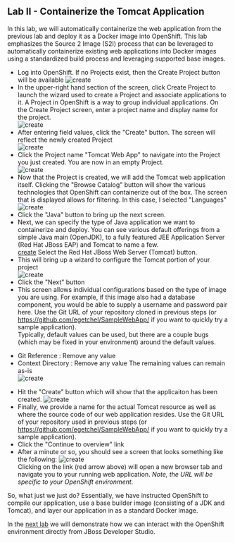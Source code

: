 Lab II - Containerize the Tomcat Application
-------------------------
In this lab, we will automatically containerize the web application from the previous lab and deploy it as a Docker image into OpenShift.  This lab emphasizes the Source 2 Image (S2I) process that can be leveraged to automatically containerize existing web applications into Docker images using a standardized build process and leveraging supported base images.
 
* Log into OpenShift.  If no Projects exist, then the Create Project button will be available
![create](/images/openshift-home-page.png)
* In the upper-right hand section of the screen, click Create Project to launch the wizard used to create a Project and associate applications to it.  A Project in OpenShift is a way to group individual applications. On the Create Project screen, enter a project name and display name for the project.  
![create](/images/openshift-create-project.png)  
* After entering field values, click the "Create" button. The screen will reflect the newly created Project  
![create](/images/openshift-project-created.png)
* Click the Project name "Tomcat Web App" to navigate into the Project you just created.  You are now in an empty Project.  
![create](/images/openshift-empty-project.png)
* Now that the Project is created, we will add the Tomcat web application itself. Clicking the "Browse Catalog" button will show the various technologies that OpenShift can containerize out of the box.  The screen that is displayed allows for filtering.  In this case, I selected "Languages"
![create](/images/openshift-language-filter.png)
* Click the "Java" button to bring up the next screen.
* Next, we can specify the type of Java application we want to containerize and deploy. You can see various default offerings from a simple Java main (OpenJDK), to a fully featured JEE Application Server (Red Hat JBoss EAP) and Tomcat to name a few.  
[create](/openshift-select-language.png)
Select the Red Hat JBoss Web Server (Tomcat) button.
* This will bring up a wizard to configure the Tomcat portion of your project  
![create](/images/openshift-create-tomcat-webapp-step-1.png)
* Click the "Next" button  
* This screen allows individual configurations based on the type of image you are using. For example, if this image also had a database component, you would be able to supply a username and password pair here.  Use the Git URL of your repository cloned in previous steps (or https://github.com/egetchel/SampleWebApp/ if you want to quickly try a sample application).   
Typically, default values can be used, but there are a couple bugs (which may be fixed in your environment) around the default values.
- Git Reference : Remove any value
- Context Directory : Remove any value
The remaining values can remain as-is  
![create](/images/openshift-create-tomcat-webapp-step-2.png) 
* Hit the "Create" button which will show that the applicaiton has been created.
![create](/images/openshift-create-tomcat-webapp-step-3.png) 
* Finally, we provide a name for the actual Tomcat resource as well as where the source code of our web application resides.  Use the Git URL of your repository used in previous steps (or https://github.com/egetchel/SampleWebApp/ if you want to quickly try a sample application).  
* Click the "Continue to overview" link
* After a minute or so, you should see a screen that looks something like the following:
![create](/images/openshift-application-overview.png)  
Clicking on the link (red arrow above) will open a new browser tab and navigate you to your running web application. *Note, the URL will be specific to your OpenShift environment.*

So, what just we just do?  Essentially, we have instructed OpenShift to compile our application, use a base builder image (consisting of a JDK and Tomcat), and layer our application in as a standard Docker image.

In the [next lab](/labs/lab3.md) we will demonstrate how we can interact with the OpenShift environment directly from JBoss Developer Studio.